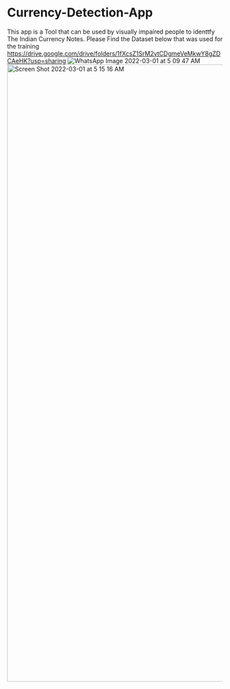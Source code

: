 # Currency-Detection-App

 This app is a Tool that can be used by visually impaired people to identtfy The Indian Currency Notes.
 Please Find the Dataset below that was used for the training
https://drive.google.com/drive/folders/1fXcsZ1SrM2ytCDgmeVeMkwY8gZDCAeHK?usp=sharing
![WhatsApp Image 2022-03-01 at 5 09 47 AM](https://user-images.githubusercontent.com/80595287/156085677-1a9834e4-988d-4f44-9512-6da49e1c29d6.jpeg)
<img width="1439" alt="Screen Shot 2022-03-01 at 5 15 16 AM" src="https://user-images.githubusercontent.com/80595287/156086164-c22d1237-3dc6-4be2-be78-e96c5a093a52.png">
